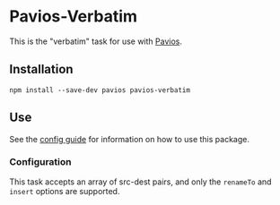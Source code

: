 # Pavios-Verbatim

This is the "verbatim" task for use with [Pavios](https://npmjs.org/package/pavios).

## Installation

```
npm install --save-dev pavios pavios-verbatim
```

## Use

See the [config guide](https://github.com/rioc0719/pavios#config-guide) for information on how to use this package.

### Configuration

This task accepts an array of src-dest pairs, and only the `renameTo` and  `insert` options are supported.
